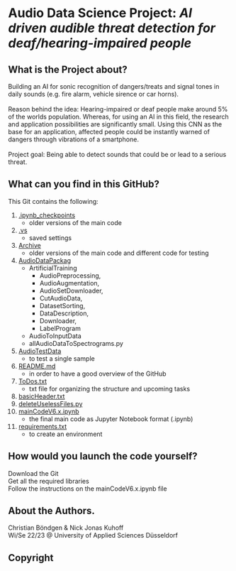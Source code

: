 
# Audio Data Science Project: ***AI driven audible threat detection for deaf/hearing-impaired people***


## What is the Project about?
Building an AI for sonic recognition of dangers/treats and signal tones in daily sounds (e.g. fire alarm, vehicle sirence or car horns).<br />
<br />
Reason behind the idea: Hearing-impaired or deaf people make around 5% of the worlds population. Whereas, for using an AI in this field, the research and application possibilities are significantly small. Using this CNN as the base for an application, affected people could be instantly warned of dangers through vibrations of a smartphone.<br />
<br />
Project goal: Being able to detect sounds that could be or lead to a serious threat.

## What can you find in this GitHub?
This Git contains the following:<br />

1. [.ipynb_checkpoints](.ipynb_checkpoints)
   - older versions of the main code
2. [.vs](.vs)
   - saved settings
3. [Archive](Archive)
   - older versions of the main code and different code for testing
4. [AudioDataPackag](AudioDataPackag)
   - ArtificialTraining
     - AudioPreprocessing,
     - AudioAugmentation,
     - AudioSetDownloader,
     - CutAudioData,
     - DatasetSorting,
     - DataDescription,
     - Downloader,
     - LabelProgram
   - AudioToInputData
   - allAudioDataToSpectrograms.py
5. [AudioTestData](AudioTestData)
   - to test a single sample
6. [README.md](README.md)
   - in order to have a good overview of the GitHub 
7. [ToDos.txt](ToDos.txt)
   - txt file for organizing the structure and upcoming tasks
8. [basicHeader.txt](basicHeader.txt)
9. [deleteUselessFiles.py](deleteUselessFiles.py)
10. [mainCodeV6.x.ipynb](mainCodeV6.x.ipynb)
    - the final main code as Jupyter Notebook format (.ipynb)
11. [requirements.txt](requirements.txt)
    - to create an environment 



## How would you launch the code yourself?
Download the Git<br />
Get all the required libraries<br />
Follow the instructions on the mainCodeV6.x.ipynb file

## About the Authors.

Christian Böndgen & Nick Jonas Kuhoff <br />
Wi/Se 22/23 @ University of Applied Sciences Düsseldorf

## Copyright
